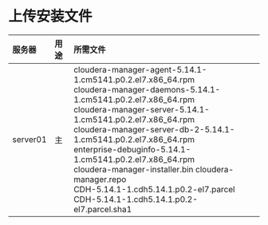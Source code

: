 上传安装文件
================================================================================

| 服务器 | 用途 | 所需文件 |
| :---- | :--- | :------|
| server01 | 主 | cloudera-manager-agent-5.14.1-1.cm5141.p0.2.el7.x86_64.rpm <br/> cloudera-manager-daemons-5.14.1-1.cm5141.p0.2.el7.x86_64.rpm<br/> cloudera-manager-server-5.14.1-1.cm5141.p0.2.el7.x86_64.rpm<br/> cloudera-manager-server-db-2-5.14.1-1.cm5141.p0.2.el7.x86_64.rpm<br/>enterprise-debuginfo-5.14.1-1.cm5141.p0.2.el7.x86_64.rpm<br/>cloudera-manager-installer.bin cloudera-manager.repo<br/>CDH-5.14.1-1.cdh5.14.1.p0.2-el7.parcel<br/>CDH-5.14.1-1.cdh5.14.1.p0.2-el7.parcel.sha1 |
